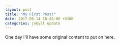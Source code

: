 ```yaml
---
layout: post
title: "My First Post!"
date: 2017-06-14 10:48:00 +0300
categories: jekyll update
---
```


One day I'll have some original content to put on here.
